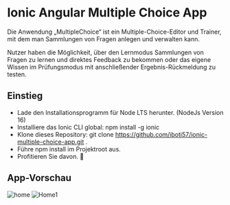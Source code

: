 # Ionic Angular Multiple Choice App
Die Anwendung „MultipleChoice“ ist ein Multiple-Choice-Editor und Trainer, mit dem man Sammlungen von Fragen anlegen und verwalten kann.

Nutzer haben die Möglichkeit, über den Lernmodus Sammlungen von Fragen zu lernen und direktes Feedback zu bekommen oder das eigene Wissen
im Prüfungsmodus mit anschließender Ergebnis-Rückmeldung zu testen.

## Einstieg
- Lade den Installationsprogramm für Node LTS herunter. (NodeJs Version 16)
- Installiere das Ionic CLI global: npm install -g ionic
- Klone dieses Repository: git clone https://github.com/iboti57/ionic-multiple-choice-app.git .
- Führe npm install im Projektroot aus.
- Profitieren Sie davon. 🎉

## App-Vorschau
![home](https://github.com/iboti57/ionic-multiple-choice-app/assets/72953173/b5f53304-d9ea-477a-b541-dfc277368b06) ![Home1](https://github.com/iboti57/ionic-multiple-choice-app/assets/72953173/bc7e9cdc-3b90-47fe-9f86-70396a9cd3bd)


